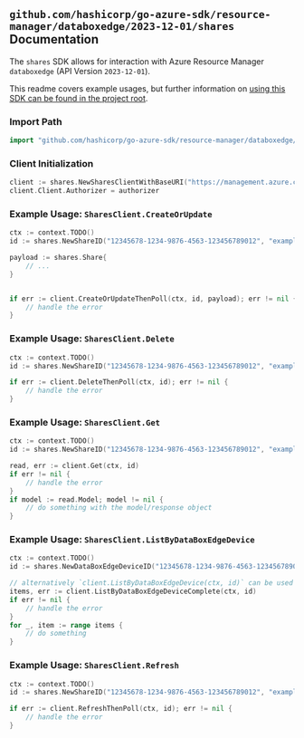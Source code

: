 
## `github.com/hashicorp/go-azure-sdk/resource-manager/databoxedge/2023-12-01/shares` Documentation

The `shares` SDK allows for interaction with Azure Resource Manager `databoxedge` (API Version `2023-12-01`).

This readme covers example usages, but further information on [using this SDK can be found in the project root](https://github.com/hashicorp/go-azure-sdk/tree/main/docs).

### Import Path

```go
import "github.com/hashicorp/go-azure-sdk/resource-manager/databoxedge/2023-12-01/shares"
```


### Client Initialization

```go
client := shares.NewSharesClientWithBaseURI("https://management.azure.com")
client.Client.Authorizer = authorizer
```


### Example Usage: `SharesClient.CreateOrUpdate`

```go
ctx := context.TODO()
id := shares.NewShareID("12345678-1234-9876-4563-123456789012", "example-resource-group", "dataBoxEdgeDeviceName", "shareName")

payload := shares.Share{
	// ...
}


if err := client.CreateOrUpdateThenPoll(ctx, id, payload); err != nil {
	// handle the error
}
```


### Example Usage: `SharesClient.Delete`

```go
ctx := context.TODO()
id := shares.NewShareID("12345678-1234-9876-4563-123456789012", "example-resource-group", "dataBoxEdgeDeviceName", "shareName")

if err := client.DeleteThenPoll(ctx, id); err != nil {
	// handle the error
}
```


### Example Usage: `SharesClient.Get`

```go
ctx := context.TODO()
id := shares.NewShareID("12345678-1234-9876-4563-123456789012", "example-resource-group", "dataBoxEdgeDeviceName", "shareName")

read, err := client.Get(ctx, id)
if err != nil {
	// handle the error
}
if model := read.Model; model != nil {
	// do something with the model/response object
}
```


### Example Usage: `SharesClient.ListByDataBoxEdgeDevice`

```go
ctx := context.TODO()
id := shares.NewDataBoxEdgeDeviceID("12345678-1234-9876-4563-123456789012", "example-resource-group", "dataBoxEdgeDeviceName")

// alternatively `client.ListByDataBoxEdgeDevice(ctx, id)` can be used to do batched pagination
items, err := client.ListByDataBoxEdgeDeviceComplete(ctx, id)
if err != nil {
	// handle the error
}
for _, item := range items {
	// do something
}
```


### Example Usage: `SharesClient.Refresh`

```go
ctx := context.TODO()
id := shares.NewShareID("12345678-1234-9876-4563-123456789012", "example-resource-group", "dataBoxEdgeDeviceName", "shareName")

if err := client.RefreshThenPoll(ctx, id); err != nil {
	// handle the error
}
```
